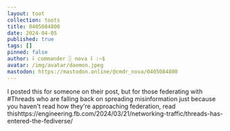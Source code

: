 ```yaml
---
layout: toot
collection: toots
title: 0405084800
date: 2024-04-05
published: true
tags: []
pinned: false
author: ⸸ commander ░ nova ⸸ :~$
avatar: /img/avatar/daemon.jpeg
mastodon: https://mastodon.online/@cmdr_nova/0405084800
---
```


I posted this for someone on their post, but for those federating with #Threads who are falling back on spreading misinformation just because you haven't read how they're approaching federation, read thishttps://engineering.fb.com/2024/03/21/networking-traffic/threads-has-entered-the-fediverse/
